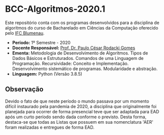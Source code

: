 # BCC-Algoritmos-2020.1

Este repositório conta com os programas desenvolvidos para a disciplina de algoritmos do curso de Bacharelado em Ciências da Computação oferecido pelo [IFC Blumenau](http://blumenau.ifc.edu.br/).

- __Período:__ 1º Semestre - 2020
- __Docente Responsável:__ [Prof. Dr. Paulo César Rodacki Gomes](https://github.com/rodacki)
- __Ementa:__ Metodologia de Desenvolvimento de Algoritmos. Tipos de Dados Básicos e Estruturados. Comandos de uma Linguagem de Programação. Recursividade: Conceito e Implementação. Desenvolvimento sistemático de programas. Modularidade e abstração.
- __Linguagem:__ Python (Versão 3.8.5)

## Observação

Devido o fato de que neste período o mundo passava por um momento difícil instaurado pela pandemia de 2020,
a disciplina que originalmente foi planejada para ocorrer de forma presencial teve que ser adaptada para EAD após um curto período sendo dada conforme o previsto. Desta forma, destaca-se que todas as Listas que possuem em sua nomenclatura 'AER' foram realizadas e entregues de forma EAD.